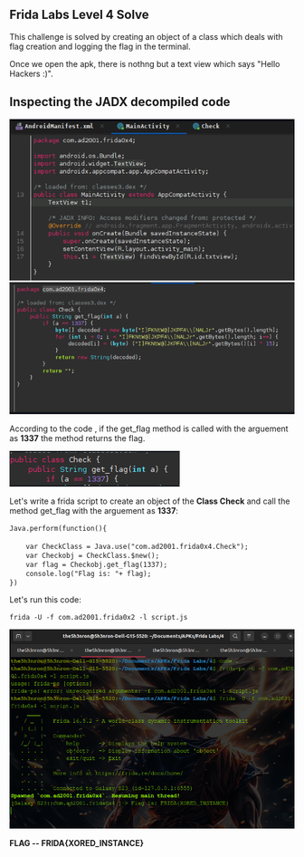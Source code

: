 ## Frida Labs Level 4 Solve

This challenge is solved by creating an object of a class which deals with flag creation and logging the flag in the terminal.

Once we open the apk, there is nothng but a text view which says "Hello Hackers :)".

## Inspecting the JADX decompiled code

![image](images/1.png)
![image](images/2.png)

According to the code , if the get_flag method is called with the arguement as **1337** the method returns the flag.

![image](images/3.png)


Let's write a frida script to create an object of the **Class Check** and call the method get_flag with the arguement as **1337**: 

```
Java.perform(function(){

    var CheckClass = Java.use("com.ad2001.frida0x4.Check");
    var Checkobj = CheckClass.$new();
    var flag = Checkobj.get_flag(1337);
    console.log("Flag is: "+ flag);
})
```

Let's run this code:

```
frida -U -f com.ad2001.frida0x2 -l script.js

```
![image](images/4.png)


**FLAG -- FRIDA{XORED_INSTANCE}**


